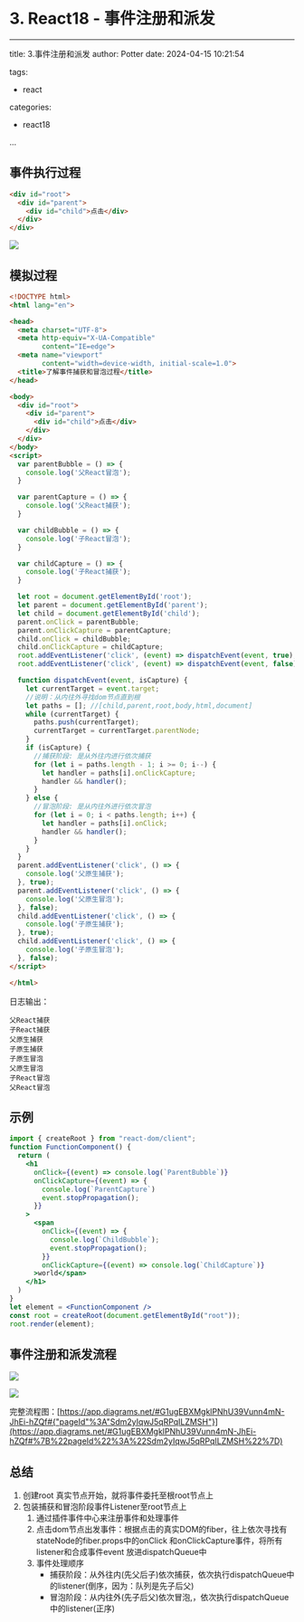 # 3. React18 - 事件注册和派发

---

title: 3.事件注册和派发
author: Potter
date: 2024-04-15 10:21:54

tags:

- react

categories:

- react18

...

## 事件执行过程

```html
<div id="root">
  <div id="parent">
    <div id="child">点击</div>
  </div>
</div>
```

![](https://cdn.jsdelivr.net/gh/yxw007/BlogPicBed@master//img/20240410182802.png)

## 模拟过程

```html
<!DOCTYPE html>
<html lang="en">

<head>
  <meta charset="UTF-8">
  <meta http-equiv="X-UA-Compatible"
        content="IE=edge">
  <meta name="viewport"
        content="width=device-width, initial-scale=1.0">
  <title>了解事件捕获和冒泡过程</title>
</head>

<body>
  <div id="root">
    <div id="parent">
      <div id="child">点击</div>
    </div>
  </div>
</body>
<script>
  var parentBubble = () => {
    console.log('父React冒泡');
  }

  var parentCapture = () => {
    console.log('父React捕获');
  }

  var childBubble = () => {
    console.log('子React冒泡');
  }

  var childCapture = () => {
    console.log('子React捕获');
  }

  let root = document.getElementById('root');
  let parent = document.getElementById('parent');
  let child = document.getElementById('child');
  parent.onClick = parentBubble;
  parent.onClickCapture = parentCapture;
  child.onClick = childBubble;
  child.onClickCapture = childCapture;
  root.addEventListener('click', (event) => dispatchEvent(event, true), true);
  root.addEventListener('click', (event) => dispatchEvent(event, false), false);

  function dispatchEvent(event, isCapture) {
    let currentTarget = event.target;
    //说明：从内往外寻找dom节点直到根
    let paths = []; //[child,parent,root,body,html,document]
    while (currentTarget) {
      paths.push(currentTarget);
      currentTarget = currentTarget.parentNode;
    }
    if (isCapture) {
      //捕获阶段: 是从外往内进行依次捕获
      for (let i = paths.length - 1; i >= 0; i--) {
        let handler = paths[i].onClickCapture;
        handler && handler();
      }
    } else {
      //冒泡阶段: 是从内往外进行依次冒泡
      for (let i = 0; i < paths.length; i++) {
        let handler = paths[i].onClick;
        handler && handler();
      }
    }
  }
  parent.addEventListener('click', () => {
    console.log('父原生捕获');
  }, true);
  parent.addEventListener('click', () => {
    console.log('父原生冒泡');
  }, false);
  child.addEventListener('click', () => {
    console.log('子原生捕获');
  }, true);
  child.addEventListener('click', () => {
    console.log('子原生冒泡');
  }, false);
</script>

</html>
```

日志输出：

```
父React捕获
子React捕获
父原生捕获
子原生捕获
子原生冒泡
父原生冒泡
子React冒泡
父React冒泡
```

## 示例

```jsx
import { createRoot } from "react-dom/client";
function FunctionComponent() {
  return (
    <h1
      onClick={(event) => console.log(`ParentBubble`)}
      onClickCapture={(event) => {
        console.log(`ParentCapture`)
        event.stopPropagation();
      }}
    >
      <span
        onClick={(event) => {
          console.log(`ChildBubble`);
          event.stopPropagation();
        }}
        onClickCapture={(event) => console.log(`ChildCapture`)}
      >world</span>
    </h1>
  )
}
let element = <FunctionComponent />
const root = createRoot(document.getElementById("root"));
root.render(element);
```

## 事件注册和派发流程

![](https://cdn.jsdelivr.net/gh/yxw007/BlogPicBed@master//img/20240410182832.svg)

![](https://cdn.jsdelivr.net/gh/yxw007/BlogPicBed@master//img/20240410182845.svg)

完整流程图：[https://app.diagrams.net/#G1ugEBXMgklPNhU39Vunn4mN-JhEi-hZQf#{"pageId"%3A"Sdm2yIqwJ5qRPqILZMSH"}](https://app.diagrams.net/#G1ugEBXMgklPNhU39Vunn4mN-JhEi-hZQf#%7B%22pageId%22%3A%22Sdm2yIqwJ5qRPqILZMSH%22%7D)

## 总结

1. 创建root 真实节点开始，就将事件委托至根root节点上
2. 包装捕获和冒泡阶段事件Listener至root节点上
    1. 通过插件事件中心来注册事件和处理事件
    2. 点击dom节点出发事件：根据点击的真实DOM的fiber，往上依次寻找有stateNode的fiber.props中的onClick 和onClickCapture事件，将所有listener和合成事件event 放进dispatchQueue中
    3. 事件处理顺序
        - 捕获阶段：从外往内(先父后子)依次捕获，依次执行dispatchQueue中的listener(倒序，因为：队列是先子后父)
        - 冒泡阶段：从内往外(先子后父)依次冒泡,，依次执行dispatchQueue中的listener(正序)
